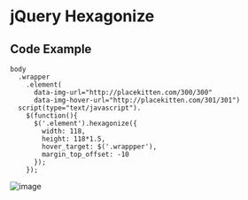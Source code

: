 jQuery Hexagonize
====

Code Example
----
```
body
  .wrapper
    .element(
      data-img-url="http://placekitten.com/300/300"
      data-img-hover-url="http://placekitten.com/301/301")
  script(type="text/javascript").
    $(function(){
      $('.element').hexagonize({
        width: 118,
        height: 118*1.5,
        hover_target: $('.wrappper'),
        margin_top_offset: -10
      });
    });
```

![image](https://f.cloud.github.com/assets/1183484/1952582/5529702c-81ab-11e3-81c2-74cdee1a5855.png)
